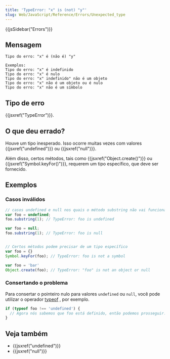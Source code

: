 ```yaml
---
title: 'TypeError: "x" is (not) "y"'
slug: Web/JavaScript/Reference/Errors/Unexpected_type
---
```

{{jsSidebar("Errors")}}

## Mensagem

```
Tipo do erro: "x" é (não é) "y"

Exemplos:
Tipo do erro: "x" é indefinido
Tipo do erro: "x" é nulo
Tipo do erro: "x" indefinido" não é um objeto
Tipo do erro: "x" não é um objeto ou é nulo
Tipo do erro: "x" não é um símbolo
```

## Tipo de erro

{{jsxref("TypeError")}}.

## O que deu errado?

Houve um tipo inesperado. Isso ocorre muitas vezes com valores {{jsxref("undefined")}} ou {{jsxref("null")}}.

Além disso, certos métodos, tais como {{jsxref("Object.create()")}} ou {{jsxref("Symbol.keyFor()")}}, requerem um tipo específico, que deve ser fornecido.

## Exemplos

### Casos inválidos

```js example-bad
// casos undefined e null nos quais o método substring não vai funcionar
var foo = undefined;
foo.substring(1); // TypeError: foo is undefined

var foo = null;
foo.substring(1); // TypeError: foo is null


// Certos métodos podem precisar de um tipo específico
var foo = {}
Symbol.keyFor(foo); // TypeError: foo is not a symbol

var foo = 'bar'
Object.create(foo); // TypeError: "foo" is not an object or null
```

### Consertando o problema

Para consertar o pointeiro nulo para valores `undefined` ou `null`, você pode utilizar o operador [typeof](/pt-BR/docs/Web/JavaScript/Reference/Operators/typeof) , por exemplo.

```js
if (typeof foo !== 'undefined') {
  // Agora nós sabemos que foo está definido, então podemos prosseguir.
}
```

## Veja também

- {{jsxref("undefined")}}
- {{jsxref("null")}}
